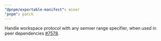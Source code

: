 ```yaml
---
"@pnpm/exportable-manifest": minor
"pnpm": patch
---
```


Handle workspace protocol with any semver range specifier, when used in peer dependencies [#7578](https://github.com/pnpm/pnpm/issues/7578).
